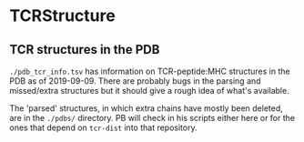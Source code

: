 # TCRStructure

## TCR structures in the PDB

`./pdb_tcr_info.tsv` has information on TCR-peptide:MHC structures in the PDB as of 2019-09-09.
There are probably bugs in the parsing and missed/extra structures but it should give a rough
idea of what's available.

The 'parsed' structures, in which extra chains have mostly been deleted,
are in the `./pdbs/` directory. PB will check in his scripts either here or for the ones that
depend on `tcr-dist` into that repository.
